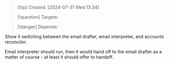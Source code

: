 
>[!tip] Created: [2024-07-31 Wed 13:34]

>[!question] Targets: 

>[!danger] Depends: 

Show it switching between the email drafter,  email interpreter, and accounts reconciler.

Email interpreter should run, then it would hand off to the email drafter as a matter of course - at least it should offer to handoff.